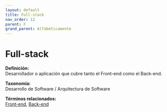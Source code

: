 ```yaml
---
layout: default
title: Full-stack
nav_order: 12
parent: F
grand_parent: Alfabéticamente
---
```


# Full-stack

**Definición:**  
Desarrollador o aplicación que cubre tanto el Front-end como el Back-end.

**Taxonomía:**  
Desarrollo de Software / Arquitectura de Software

**Términos relacionados:**  
[Front-end](https://maleniski.github.io/diccionario-angl-tec-mx/docs/alfabeticamente/F/front-end.html), [Back-end](https://maleniski.github.io/diccionario-angl-tec-mx/docs/alfabeticamente/B/back-end.html)
